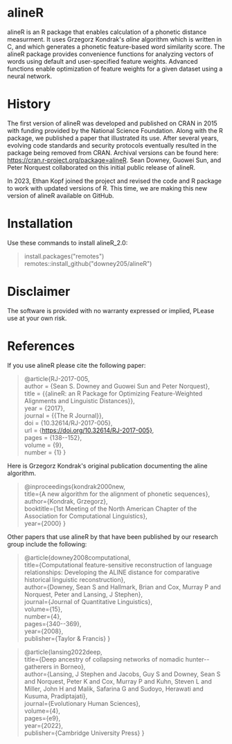 
# alineR

alineR is an R package that enables calculation of a phonetic distance measurment. It uses Grzegorz Kondrak's _aline_ algorithm which is written in C, and which generates a phonetic feature-based word similarity score. The alineR package provides convenience functions for analyzing vectors of words using default and user-specified feature weights. Advanced functions enable optimization of feature weights for a given dataset using a neural network.

# History

The first version of alineR was developed and published on CRAN in 2015 with funding provided by the National Science Foundation. Along with the R package, we published a paper that illustrated its use. After several years, evolving code standards and security protocols eventually resulted in the package being removed from CRAN. Archival versions can be found here: https://cran.r-project.org/package=alineR. Sean Downey, Guowei Sun, and Peter Norquest collaborated on this initial public release of alineR.

In 2023, Ethan Kopf joined the project and revised the code and R package to work with updated versions of R. This time, we are making this new version of alineR available on GitHub.

# Installation

Use these commands to install alineR_2.0:

>install.packages("remotes")  
>remotes::install_github("downey205/alineR")

# Disclaimer
The software is provided with no warranty expressed or implied, PLease use at your own risk.

# References

If you use alineR please cite the following paper:


> @article{RJ-2017-005,  
>  author = {Sean S. Downey and Guowei Sun and Peter Norquest},  
>  title = {{alineR: an R Package for Optimizing Feature-Weighted
>          Alignments and Linguistic Distances}},  
>  year = {2017},  
>  journal = {{The R Journal}},  
>  doi = {10.32614/RJ-2017-005},  
>  url = {https://doi.org/10.32614/RJ-2017-005},  
>  pages = {138--152},  
>  volume = {9},  
>  number = {1} 
>}

Here is Grzegorz Kondrak's original publication documenting the aline algorithm. 

>@inproceedings{kondrak2000new,  
>  title={A new algorithm for the alignment of phonetic sequences},  
>  author={Kondrak, Grzegorz},  
>  booktitle={1st Meeting of the North American Chapter of the Association for Computational Linguistics},  
>  year={2000} 
>}

Other papers that use alineR by that have been published by our research group include the following:

>@article{downey2008computational,  
>  title={Computational feature-sensitive reconstruction of language relationships: Developing the ALINE distance for comparative historical linguistic reconstruction},  
>  author={Downey, Sean S and Hallmark, Brian and Cox, Murray P and Norquest, Peter and Lansing, J Stephen},  
>  journal={Journal of Quantitative Linguistics},  
>  volume={15},  
>  number={4},  
>  pages={340--369},  
>  year={2008},  
>  publisher={Taylor \& Francis}
>}

>@article{lansing2022deep,  
>  title={Deep ancestry of collapsing networks of nomadic hunter--gatherers in Borneo},  
>  author={Lansing, J Stephen and Jacobs, Guy S and Downey, Sean S and Norquest, Peter K and Cox, Murray P and Kuhn, Steven L and Miller, John H and Malik, Safarina G and Sudoyo, Herawati and Kusuma, Pradiptajati},  
>  journal={Evolutionary Human Sciences},  
>  volume={4},  
>  pages={e9},  
>  year={2022},  
>  publisher={Cambridge University Press} 
>}


